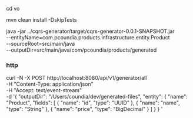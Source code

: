 cd vo

mvn clean install -DskipTests
 
java -jar ../cqrs-generator/target/cqrs-generator-0.0.1-SNAPSHOT.jar \
--entityName=com.pcoundia.products.infrastructure.entity.Product \
--sourceRoot=src/main/java \
--outputDir=src/main/java/com/pcoundia/products/generated

### http
curl -N -X POST http://localhost:8080/api/v1/generator/all \
-H "Content-Type: application/json" \
-H "Accept: text/event-stream" \
-d '{
"outputDir": "/Users/coundia/dev/generated-files",
"entity": {
"name": "Product",
"fields": [
{ "name": "id", "type": "UUID" },
{ "name": "name", "type": "String" },
{ "name": "price", "type": "BigDecimal" }
]
}
}
'
###